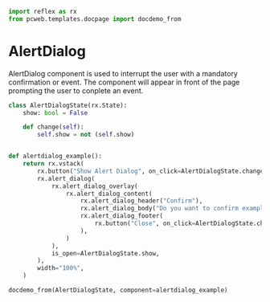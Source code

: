 ```python exec
import reflex as rx
from pcweb.templates.docpage import docdemo_from
```

# AlertDialog

AlertDialog component is used to interrupt the user with a mandatory confirmation or event.
The component will appear in front of the page prompting the user to conplete an event.

```python exec
class AlertDialogState(rx.State):
    show: bool = False

    def change(self):
        self.show = not (self.show)


def alertdialog_example():
    return rx.vstack(
        rx.button("Show Alert Dialog", on_click=AlertDialogState.change),
        rx.alert_dialog(
            rx.alert_dialog_overlay(
                rx.alert_dialog_content(
                    rx.alert_dialog_header("Confirm"),
                    rx.alert_dialog_body("Do you want to confirm example?"),
                    rx.alert_dialog_footer(
                        rx.button("Close", on_click=AlertDialogState.change)
                    ),
                )
            ),
            is_open=AlertDialogState.show,
        ),
        width="100%",
    )
```

```python eval
docdemo_from(AlertDialogState, component=alertdialog_example)
```
